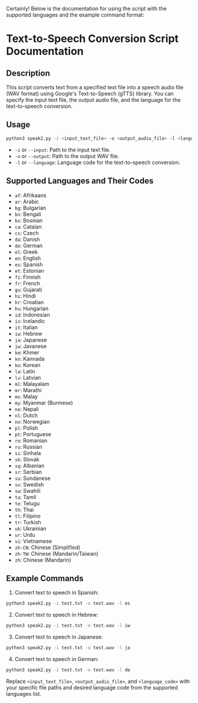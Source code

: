Certainly! Below is the documentation for using the script with the supported languages and the example command format:

# Text-to-Speech Conversion Script Documentation

## Description

This script converts text from a specified text file into a speech audio file (WAV format) using Google's Text-to-Speech (gTTS) library. You can specify the input text file, the output audio file, and the language for the text-to-speech conversion.

## Usage

```sh
python3 speak2.py -i <input_text_file> -o <output_audio_file> -l <language_code>
```

- `-i` or `--input`: Path to the input text file.
- `-o` or `--output`: Path to the output WAV file.
- `-l` or `--language`: Language code for the text-to-speech conversion.

## Supported Languages and Their Codes

- `af`: Afrikaans
- `ar`: Arabic
- `bg`: Bulgarian
- `bn`: Bengali
- `bs`: Bosnian
- `ca`: Catalan
- `cs`: Czech
- `da`: Danish
- `de`: German
- `el`: Greek
- `en`: English
- `es`: Spanish
- `et`: Estonian
- `fi`: Finnish
- `fr`: French
- `gu`: Gujarati
- `hi`: Hindi
- `hr`: Croatian
- `hu`: Hungarian
- `id`: Indonesian
- `is`: Icelandic
- `it`: Italian
- `iw`: Hebrew
- `ja`: Japanese
- `jw`: Javanese
- `km`: Khmer
- `kn`: Kannada
- `ko`: Korean
- `la`: Latin
- `lv`: Latvian
- `ml`: Malayalam
- `mr`: Marathi
- `ms`: Malay
- `my`: Myanmar (Burmese)
- `ne`: Nepali
- `nl`: Dutch
- `no`: Norwegian
- `pl`: Polish
- `pt`: Portuguese
- `ro`: Romanian
- `ru`: Russian
- `si`: Sinhala
- `sk`: Slovak
- `sq`: Albanian
- `sr`: Serbian
- `su`: Sundanese
- `sv`: Swedish
- `sw`: Swahili
- `ta`: Tamil
- `te`: Telugu
- `th`: Thai
- `tl`: Filipino
- `tr`: Turkish
- `uk`: Ukrainian
- `ur`: Urdu
- `vi`: Vietnamese
- `zh-CN`: Chinese (Simplified)
- `zh-TW`: Chinese (Mandarin/Taiwan)
- `zh`: Chinese (Mandarin)

## Example Commands

1. Convert text to speech in Spanish:

```sh
python3 speak2.py -i test.txt -o test.wav -l es
```

2. Convert text to speech in Hebrew:

```sh
python3 speak2.py -i test.txt -o test.wav -l iw
```

3. Convert text to speech in Japanese:

```sh
python3 speak2.py -i test.txt -o test.wav -l ja
```

4. Convert text to speech in German:

```sh
python3 speak2.py -i test.txt -o test.wav -l de
```

Replace `<input_text_file>`, `<output_audio_file>`, and `<language_code>` with your specific file paths and desired language code from the supported languages list.